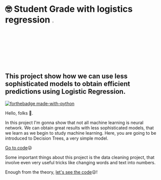 # :nerd_face: Student Grade with logistics regression <a><img src=https://www.emoji.com/wp-content/uploads/filebase/icons/emoji-icon-glossy-07-10-objects-office-notebook-variant-tidy-72dpi-forPersonalUseOnly.png width=3.5%></a>

## This project show how we can use less sophisticated models to obtain efficient predictions using Logistic Regression.

[![forthebadge made-with-python](http://ForTheBadge.com/images/badges/made-with-python.svg)](https://www.python.org/)

Hello, folks 👋.

In this project I'm gonna show that not all machine learning is neural network. We can obtain great results with less sophisticated models, that we learn as we begin to study machine learning. Here, you are going to be introduced to Decision Trees, a very simple model.

[Go to code](https://github.com/miguelrferreiraf/student_grade_log_regression/blob/main/por_student_FINALIZADO.ipynb):stuck_out_tongue_winking_eye:

Some important things about this project is the data cleaning project, that involve even very useful tricks like changing words and text into numbers.



Enough from the theory, [let's see the code](https://github.com/miguelrferreiraf/student_grade_log_regression/blob/main/por_student_FINALIZADO.ipynb):stuck_out_tongue_winking_eye:!

